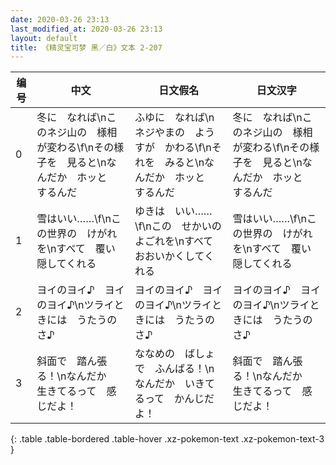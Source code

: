 ```yaml
---
date: 2020-03-26 23:13
last_modified_at: 2020-03-26 23:13
layout: default
title: 《精灵宝可梦 黑／白》文本 2-207
---
```

| 编号 | 中文 | 日文假名 | 日文汉字 |
| ---- | ---- | ---- | --- |
| 0 | 冬に　なれば\nこのネジ山の　様相が変わる\f\nその様子を　見ると\nなんだか　ホッと　するんだ | ふゆに　なれば\nネジやまの　ようすが　かわる\f\nそれを　みると\nなんだか　ホッと　するんだ | 冬に　なれば\nこのネジ山の　様相が変わる\f\nその様子を　見ると\nなんだか　ホッと　するんだ |
| 1 | 雪はいい……\f\nこの世界の　けがれを\nすべて　覆い隠してくれる | ゆきは　いい……\f\nこの　せかいの　よごれを\nすべて　おおいかくしてくれる | 雪はいい……\f\nこの世界の　けがれを\nすべて　覆い隠してくれる |
| 2 | ヨイのヨイ♪　ヨイのヨイ♪\nツライときには　うたうのさ♪ | ヨイのヨイ♪　ヨイのヨイ♪\nツライときには　うたうのさ♪ | ヨイのヨイ♪　ヨイのヨイ♪\nツライときには　うたうのさ♪ |
| 3 | 斜面で　踏ん張る！\nなんだか　生きてるって　感じだよ！ | ななめの　ばしょで　ふんばる！\nなんだか　いきてるって　かんじだよ！ | 斜面で　踏ん張る！\nなんだか　生きてるって　感じだよ！ |
{: .table .table-bordered .table-hover .xz-pokemon-text .xz-pokemon-text-3 }